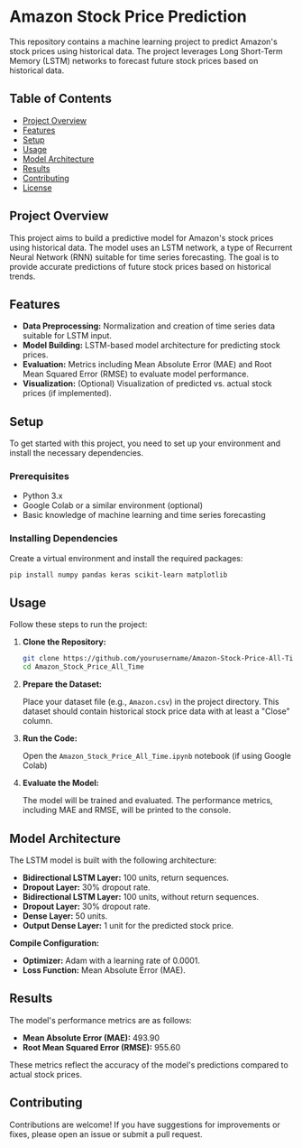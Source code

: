 # Amazon Stock Price Prediction

This repository contains a machine learning project to predict Amazon's stock prices using historical data. The project leverages Long Short-Term Memory (LSTM) networks to forecast future stock prices based on historical data.

## Table of Contents

- [Project Overview](#project-overview)
- [Features](#features)
- [Setup](#setup)
- [Usage](#usage)
- [Model Architecture](#model-architecture)
- [Results](#results)
- [Contributing](#contributing)
- [License](#license)

## Project Overview

This project aims to build a predictive model for Amazon's stock prices using historical data. The model uses an LSTM network, a type of Recurrent Neural Network (RNN) suitable for time series forecasting. The goal is to provide accurate predictions of future stock prices based on historical trends.

## Features

- **Data Preprocessing:** Normalization and creation of time series data suitable for LSTM input.
- **Model Building:** LSTM-based model architecture for predicting stock prices.
- **Evaluation:** Metrics including Mean Absolute Error (MAE) and Root Mean Squared Error (RMSE) to evaluate model performance.
- **Visualization:** (Optional) Visualization of predicted vs. actual stock prices (if implemented).

## Setup

To get started with this project, you need to set up your environment and install the necessary dependencies.

### Prerequisites

- Python 3.x
- Google Colab or a similar environment (optional)
- Basic knowledge of machine learning and time series forecasting

### Installing Dependencies

Create a virtual environment and install the required packages:

```bash
pip install numpy pandas keras scikit-learn matplotlib
```

## Usage

Follow these steps to run the project:

1. **Clone the Repository:**

   ```bash
   git clone https://github.com/yourusername/Amazon-Stock-Price-All-Time.git
   cd Amazon_Stock_Price_All_Time
   ```

2. **Prepare the Dataset:**

   Place your dataset file (e.g., `Amazon.csv`) in the project directory. This dataset should contain historical stock price data with at least a "Close" column.

3. **Run the Code:**

   Open the `Amazon_Stock_Price_All_Time.ipynb` notebook (if using Google Colab) 

4. **Evaluate the Model:**

   The model will be trained and evaluated. The performance metrics, including MAE and RMSE, will be printed to the console.

## Model Architecture

The LSTM model is built with the following architecture:

- **Bidirectional LSTM Layer:** 100 units, return sequences.
- **Dropout Layer:** 30% dropout rate.
- **Bidirectional LSTM Layer:** 100 units, without return sequences.
- **Dropout Layer:** 30% dropout rate.
- **Dense Layer:** 50 units.
- **Output Dense Layer:** 1 unit for the predicted stock price.

**Compile Configuration:**

- **Optimizer:** Adam with a learning rate of 0.0001.
- **Loss Function:** Mean Absolute Error (MAE).

## Results

The model's performance metrics are as follows:

- **Mean Absolute Error (MAE):** 493.90
- **Root Mean Squared Error (RMSE):** 955.60

These metrics reflect the accuracy of the model's predictions compared to actual stock prices.

## Contributing

Contributions are welcome! If you have suggestions for improvements or fixes, please open an issue or submit a pull request.
